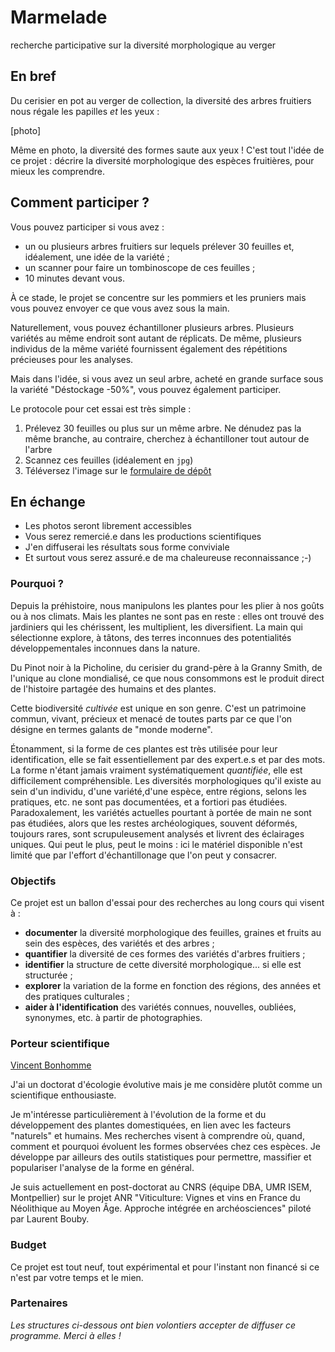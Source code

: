 # Marmelade
recherche participative sur la diversité morphologique au verger

## En bref
Du cerisier en pot au verger de collection, la diversité des arbres fruitiers nous régale les papilles _et_ les yeux :

[photo]

Même en photo, la diversité des formes saute aux yeux ! C'est tout l'idée de ce projet : décrire la diversité morphologique des espèces fruitières, pour mieux les comprendre.

## Comment participer ?
Vous pouvez participer si vous avez :

* un ou plusieurs arbres fruitiers sur lequels prélever 30 feuilles et, idéalement, une idée de la variété ;
* un scanner pour faire un tombinoscope de ces feuilles ;
* 10 minutes devant vous.

À ce stade, le projet se concentre sur les pommiers et les pruniers mais vous pouvez envoyer ce que vous avez sous la main.

Naturellement, vous pouvez échantilloner plusieurs arbres. Plusieurs variétés au même endroit sont autant de réplicats. De même, plusieurs individus de la même variété fournissent également des répétitions précieuses pour les analyses.

Mais dans l'idée, si vous avez un seul arbre, acheté en grande surface sous la variété "Déstockage -50%", vous pouvez également participer.

Le protocole pour cet essai est très simple :

1. Prélevez 30 feuilles ou plus sur un même arbre. Ne dénudez pas la même branche, au contraire, cherchez à échantilloner tout autour de l'arbre
2. Scannez ces feuilles (idéalement en `jpg`)
3. Téléversez l'image sur le [formulaire de dépôt]()

## En échange

* Les photos seront librement accessibles
* Vous serez remercié.e dans les productions scientifiques
* J'en diffuserai les résultats sous forme conviviale
* Et surtout vous serez assuré.e de ma chaleureuse reconnaissance ;-)

### Pourquoi ?
Depuis la préhistoire, nous manipulons les plantes pour les plier à nos goûts ou à nos climats. Mais les plantes ne sont pas en reste : elles ont trouvé des jardiniers qui les chérissent, les multiplient, les diversifient. La main qui sélectionne explore, à tâtons, des terres inconnues des potentialités développementales inconnues dans la nature.

Du Pinot noir à la Picholine, du cerisier du grand-père à la Granny Smith, de l'unique au clone mondialisé, ce que nous consommons est le produit direct de l'histoire partagée des humains et des plantes. 

Cette biodiversité _cultivée_ est unique en son genre. C'est un patrimoine commun, vivant, précieux et menacé de toutes parts par ce que l'on désigne en termes galants de "monde moderne".

Étonamment, si la forme de ces plantes est très utilisée pour leur identification, elle se fait essentiellement par des expert.e.s et par des mots. La forme n'étant jamais vraiment systématiquement _quantifiée_, elle est difficilement compréhensible. Les diversités morphologiques qu'il existe au sein d'un individu, d'une variété,d'une espèce, entre régions, selons les pratiques, etc. ne sont pas documentées, et a fortiori pas étudiées. Paradoxalement, les variétés actuelles pourtant à portée de main ne sont pas étudiées, alors que les restes archéologiques, souvent déformés, toujours rares, sont scrupuleusement analysés et livrent des éclairages uniques. Qui peut le plus, peut le moins : ici le matériel disponible n'est limité que par l'effort d'échantillonage que l'on peut y consacrer.

### Objectifs
Ce projet est un ballon d'essai pour des recherches au long cours qui visent à :

 - **documenter** la diversité morphologique des feuilles, graines et fruits au sein des espèces, des variétés et des arbres ;
 - **quantifier** la diversité de ces formes des variétés d'arbres fruitiers ;
 - **identifier** la structure de cette diversité morphologique... si elle est structurée ;
 - **explorer** la variation de la forme en fonction des régions, des années et des pratiques culturales ;
 - **aider à l'identification** des variétés connues, nouvelles, oubliées, synonymes, etc. à partir de photographies.
 
### Porteur scientifique
[Vincent Bonhomme](http://www.vincentbonhomme.fr)

J'ai un doctorat d'écologie évolutive mais je me considère plutôt comme un scientifique enthousiaste. 

Je m'intéresse particulièrement à l'évolution de la forme et du développement des plantes domestiquées, en lien avec les facteurs "naturels" et humains. Mes recherches visent à comprendre où, quand, comment et pourquoi évoluent les formes observées chez ces espèces. Je développe par ailleurs des outils statistiques pour permettre, massifier et populariser l'analyse de la forme en général.

Je suis actuellement en post-doctorat au CNRS (équipe DBA, UMR ISEM, Montpellier) sur le projet ANR  "Viticulture: Vignes et vins en France du Néolithique au Moyen Âge. Approche intégrée en archéosciences" piloté par Laurent Bouby.

### Budget
Ce projet est tout neuf, tout expérimental et pour l'instant non financé si ce n'est par votre temps et le mien.

### Partenaires
_Les structures ci-dessous ont bien volontiers accepter de diffuser ce programme. Merci à elles !_
